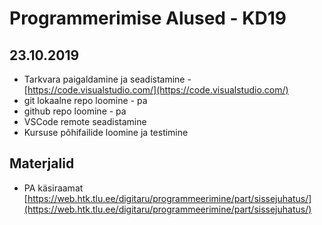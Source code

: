 # Programmerimise Alused - KD19
## 23.10.2019
* Tarkvara paigaldamine ja seadistamine - [https://code.visualstudio.com/](https://code.visualstudio.com/)
* git lokaalne repo loomine - pa
* github repo loomine - pa
* VSCode remote seadistamine
* Kursuse põhifailide loomine ja testimine
## Materjalid
* PA käsiraamat [https://web.htk.tlu.ee/digitaru/programmeerimine/part/sissejuhatus/](https://web.htk.tlu.ee/digitaru/programmeerimine/part/sissejuhatus/)